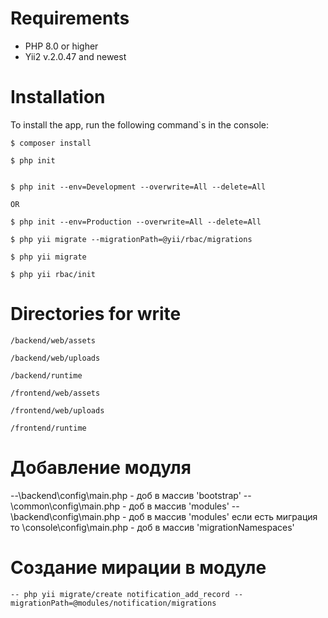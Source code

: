 
# Requirements 
* PHP 8.0 or higher
* Yii2 v.2.0.47 and newest

# Installation
To install the app, run the following command`s in the console:

    $ composer install
    
    $ php init
    
    
    $ php init --env=Development --overwrite=All --delete=All
    
    OR
    
    $ php init --env=Production --overwrite=All --delete=All
    
    $ php yii migrate --migrationPath=@yii/rbac/migrations
    
    $ php yii migrate
    
    $ php yii rbac/init


# Directories for write

    /backend/web/assets
    
    /backend/web/uploads

    /backend/runtime

    /frontend/web/assets
    
    /frontend/web/uploads

    /frontend/runtime


# Добавление модуля 
--\backend\config\main.php  - доб в массив 'bootstrap'
--\common\config\main.php - доб в массив 'modules'
--\backend\config\main.php - доб в массив 'modules'
если есть миграция то \console\config\main.php - доб в массив 'migrationNamespaces'

# Создание мирации в модуле
    -- php yii migrate/create notification_add_record --migrationPath=@modules/notification/migrations
    


